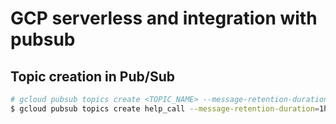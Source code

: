 # GCP serverless and integration with pubsub

## Topic creation in Pub/Sub

```sh
# gcloud pubsub topics create <TOPIC_NAME> --message-retention-duration=1h
$ gcloud pubsub topics create help_call --message-retention-duration=1h
```